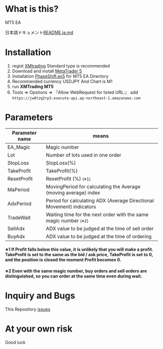 # What is this?

MT5 EA

日本語ドキュメント[README.ja.md](README.ja.md)

# Installation

1. regist <a href="https://clicks.affstrack.com/c?c=574014&l=ja&p=0">XMtrading</a> Standard type is recommended
1. Download and install <a href="https://clicks.affstrack.com/c?c=574014&l=ja&p=4">MetaTrader 5</a>
1. Installation [PhaseShift.ex5](PhaseShift.ex5) for MT5 EA Directory
1. Recommended currency USDJPY And Chart is M1
1. run <b>XMTrading MT5</b> 
1. Tools => Opstions => 『Allow WebRequest for listed URL:』 add `https://jw0tzq2rp3.execute-api.ap-northeast-1.amazonaws.com`


# Parameters

| Parameter name | means |
|--|--|
|EA_Magic| Magic number |
|Lot| Number of lots used in one order|
|StopLoss|StopLoss(%)|
|TakeProfit|TakeProfit(%)|
|ResetProfit|ResetProfit (%) <small>(※1)</small>|
|MaPeriod|MovingPeriod for calculating the Average (moving average) index|
|AdxPeriod|Period for calculating ADX (Average Directional Movement) indicators|
|TradeWait|Waiting time for the next order with the same magic number  <small>(※2)</small>|
|SellAdx|ADX value to be judged at the time of sell order|
|BuyAdx|ADX value to be judged at the time of ordering|

#### ※1 If Profit falls below this value, it is unlikely that you will make a profit. TakeProfit is set to the same as the bid / ask price, TakeProfit is set to 0, and the position is closed the moment Profit becomes 0.
####  ※2 Even with the same magic number, buy orders and sell orders are distinguished, so you can order at the same time even during wait.
# Inquiry and Bugs

This Repository <a href="https://github.com/kiyomasa-sato-0519/PhaseShift/issues">issues</a>

# At your own risk

Good luck
